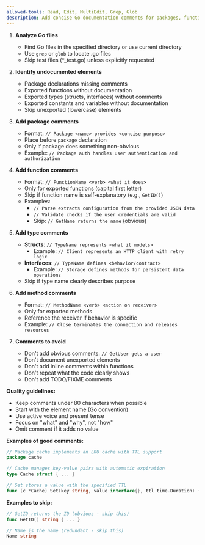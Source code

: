 ```yaml
---
allowed-tools: Read, Edit, MultiEdit, Grep, Glob
description: Add concise Go documentation comments for packages, functions, structs, and interfaces
---
```


1. **Analyze Go files**
   - Find Go files in the specified directory or use current directory
   - Use `grep` or `glob` to locate .go files
   - Skip test files (*_test.go) unless explicitly requested

2. **Identify undocumented elements**
   - Package declarations missing comments
   - Exported functions without documentation
   - Exported types (structs, interfaces) without comments
   - Exported constants and variables without documentation
   - Skip unexported (lowercase) elements

3. **Add package comments**
   - Format: `// Package <name> provides <concise purpose>`
   - Place before `package` declaration
   - Only if package does something non-obvious
   - Example: `// Package auth handles user authentication and authorization`

4. **Add function comments**
   - Format: `// FunctionName <verb> <what it does>`
   - Only for exported functions (capital first letter)
   - Skip if function name is self-explanatory (e.g., `GetID()`)
   - Examples:
     - `// Parse extracts configuration from the provided JSON data`
     - `// Validate checks if the user credentials are valid`
     - Skip: `// GetName returns the name` (obvious)

5. **Add type comments**
   - **Structs**: `// TypeName represents <what it models>`
     - Example: `// Client represents an HTTP client with retry logic`
   - **Interfaces**: `// TypeName defines <behavior/contract>`
     - Example: `// Storage defines methods for persistent data operations`
   - Skip if type name clearly describes purpose

6. **Add method comments**
   - Format: `// MethodName <verb> <action on receiver>`
   - Only for exported methods
   - Reference the receiver if behavior is specific
   - Example: `// Close terminates the connection and releases resources`

7. **Comments to avoid**
   - Don't add obvious comments: `// GetUser gets a user`
   - Don't document unexported elements
   - Don't add inline comments within functions
   - Don't repeat what the code clearly shows
   - Don't add TODO/FIXME comments

**Quality guidelines:**
- Keep comments under 80 characters when possible
- Start with the element name (Go convention)
- Use active voice and present tense
- Focus on "what" and "why", not "how"
- Omit comment if it adds no value

**Examples of good comments:**
```go
// Package cache implements an LRU cache with TTL support
package cache

// Cache manages key-value pairs with automatic expiration
type Cache struct { ... }

// Set stores a value with the specified TTL
func (c *Cache) Set(key string, value interface{}, ttl time.Duration) { ... }
```

**Examples to skip:**
```go
// GetID returns the ID (obvious - skip this)
func GetID() string { ... }

// Name is the name (redundant - skip this)
Name string
```